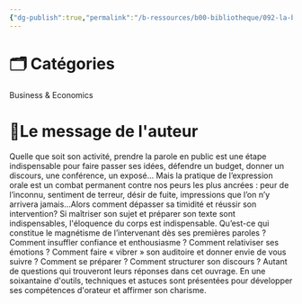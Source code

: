 ```yaml
---
{"dg-publish":true,"permalink":"/b-ressources/b00-bibliotheque/092-la-boite-a-outils-pour-prendre-la-parole-en-public-annie-leibovitz/","title":"La boîte à outils pour prendre la parole en public","tags":["📓Book"],"noteIcon":""}
---
```



# 🗂 Catégories 
Business & Economics

# 📍Le message de l'auteur
Quelle que soit son activité, prendre la parole en public est une étape indispensable pour faire passer ses idées, défendre un budget, donner un discours, une conférence, un exposé... Mais la pratique de l’expression orale est un combat permanent contre nos peurs les plus ancrées : peur de l’inconnu, sentiment de terreur, désir de fuite, impressions que l’on n’y arrivera jamais...Alors comment dépasser sa timidité et réussir son intervention? Si maîtriser son sujet et préparer son texte sont indispensables, l'éloquence du corps est indispensable. Qu’est-ce qui constitue le magnétisme de l’intervenant dès ses premières paroles ? Comment insuffler confiance et enthousiasme ? Comment relativiser ses émotions ? Comment faire « vibrer » son auditoire et donner envie de vous suivre ? Comment se préparer ? Comment structurer son discours ? Autant de questions qui trouveront leurs réponses dans cet ouvrage. En une soixantaine d'outils, techniques et astuces sont présentées pour développer ses compétences d'orateur et affirmer son charisme.